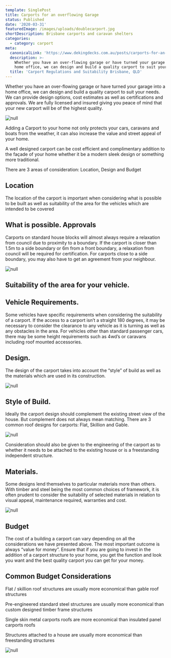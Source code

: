 ```yaml
---
template: SinglePost
title: Carports for an overflowing Garage
status: Published
date: '2020-03-31'
featuredImage: /images/uploads/doublecarport.jpg
shortDescription: Brisbane carports and caravan shelters
categories:
  - category: carport
meta:
  canonicalLink: 'https://www.dekingdecks.com.au/posts/carports-for-an-overflowing-garage/'
  description: >-
    Whether you have an over-flowing garage or have turned your garage into a
    home office, we can design and build a quality carport to suit your needs.
  title: 'Carport Regulations and Suitability Brisbane, QLD'
---
```

Whether you have an over-flowing garage or have turned your garage into a home office, we can design and build a quality carport to suit your needs. We can provide design options, cost estimates as well as certifications and approvals. We are fully licensed and insured giving you peace of mind that your new carport will be of the highest quality.

![null](/images/uploads/caravanroof.jpg)

Adding a Carport to your home not only protects your cars, caravans and boats from the weather, it can also increase the value and street appeal of your home. 

A well designed carport can be cost efficient and complimentary addition to the façade of your home whether it be a modern sleek design or something more traditional.

There are 3 areas of consideration: Location, Design and Budget

## Location

The location of the carport is important when considering what is possible to be built as well as suitability of the area for the vehicles which are intended to be covered

## What is possible. Approvals

Carports on standard house blocks will almost always require a relaxation from council due to proximity to a boundary. If the carport is closer than 1.5m to a side boundary or 6m from a front boundary, a relaxation from council will be required for certification. For carports close to a side boundary, you may also have to get an agreement from your neighbour.

![null](/images/uploads/dutch-gable-front-gable-back.png)

## Suitability of the area for your vehicle.

## Vehicle Requirements.

Some vehicles have specific requirements when considering the suitability of a carport. If the access to a carport isn’t a straight 180 degrees, it may be necessary to consider the clearance to any vehicle as it is turning as well as any obstacles in the area. For vehicles other than standard passenger cars, there may be some height requirements such as 4wd’s or caravans including roof mounted accessories. 

## Design.

 The design of the carport takes into account the “style” of build as well as the materials which are used in its construction.

![null](/images/uploads/victoriapoint.jpg)

## Style of Build.

Ideally the carport design should complement the existing street view of the house. But complement does not always mean matching. There are 3 common roof designs for carports: Flat, Skillion and Gable. 

![null](/images/uploads/carport-icons.jpg)

Consideration should also be given to the engineering of the carport as to whether it needs to be attached to the existing house or is a freestanding independent structure.

## Materials.

Some designs lend themselves to particular materials more than others. With timber and steel being the most common choices of framework, it is often prudent to consider the suitability of selected materials in relation to visual appeal, maintenance required, warranties and cost.

![null](/images/uploads/carport.jpg)

## Budget

The cost of a building a carport can vary depending on all the considerations we have presented above. The most important outcome is always “value for money”. Ensure that if you are going to invest in the addition of a carport structure to your home, you get the function and look you want and the best quality carport you can get for your money.

## Common Budget Considerations

Flat / skillion roof structures are usually more economical than gable roof structures

Pre-engineered standard steel structures are usually more economical than custom designed timber frame structures

Single skin metal carports roofs are more economical than insulated panel carports roofs

Structures attached to a house are usually more economical than freestanding structures

![null](/images/uploads/dgr_carport5.jpg)
